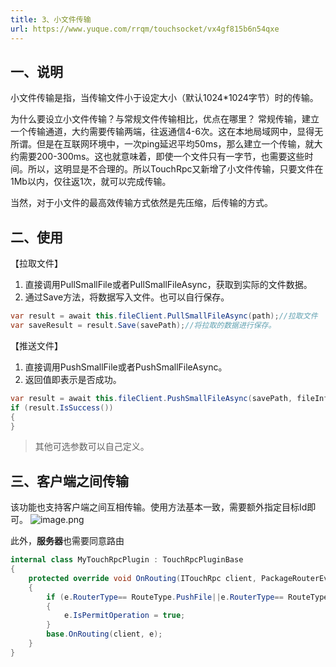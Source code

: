 ```yaml
---
title: 3、小文件传输
url: https://www.yuque.com/rrqm/touchsocket/vx4gf815b6n54qxe
---
```


<a name="jyzSl"></a>

## 一、说明

小文件传输是指，当传输文件小于设定大小（默认1024*1024字节）时的传输。

为什么要设立小文件传输？与常规文件传输相比，优点在哪里？
常规传输，建立一个传输通道，大约需要传输两端，往返通信4-6次。这在本地局域网中，显得无所谓。但是在互联网环境中，一次ping延迟平均50ms，那么建立一个传输，就大约需要200-300ms。这也就意味着，即使一个文件只有一字节，也需要这些时间。所以，这明显是不合理的。所以TouchRpc又新增了小文件传输，只要文件在1Mb以内，仅往返1次，就可以完成传输。

当然，对于小文件的最高效传输方式依然是先压缩，后传输的方式。

<a name="m2KIr"></a>

## 二、使用

【拉取文件】

1. 直接调用PullSmallFile或者PullSmallFileAsync，获取到实际的文件数据。
2. 通过Save方法，将数据写入文件。也可以自行保存。

```csharp
var result = await this.fileClient.PullSmallFileAsync(path);//拉取文件
var saveResult = result.Save(savePath);//将拉取的数据进行保存。
```

【推送文件】

1. 直接调用PushSmallFile或者PushSmallFileAsync。
2. 返回值即表示是否成功。

```csharp
var result = await this.fileClient.PushSmallFileAsync(savePath, fileInfo);
if (result.IsSuccess())
{
}
```

> 其他可选参数可以自己定义。

<a name="WMSzi"></a>

## 三、客户端之间传输

该功能也支持客户端之间互相传输。使用方法基本一致，需要额外指定目标Id即可。
![image.png](..\\..\assets\vx4gf815b6n54qxe\1672382040054-0c59253e-4ede-4de0-87b9-b05c823f4295.png)

此外，**服务器**也需要同意路由

```csharp
internal class MyTouchRpcPlugin : TouchRpcPluginBase
{
    protected override void OnRouting(ITouchRpc client, PackageRouterEventArgs e)
    {
        if (e.RouterType== RouteType.PushFile||e.RouterType== RouteType.PullFile)
        {
            e.IsPermitOperation = true;
        }
        base.OnRouting(client, e);
    }
}
```

<a name="aFn83"></a>

##
